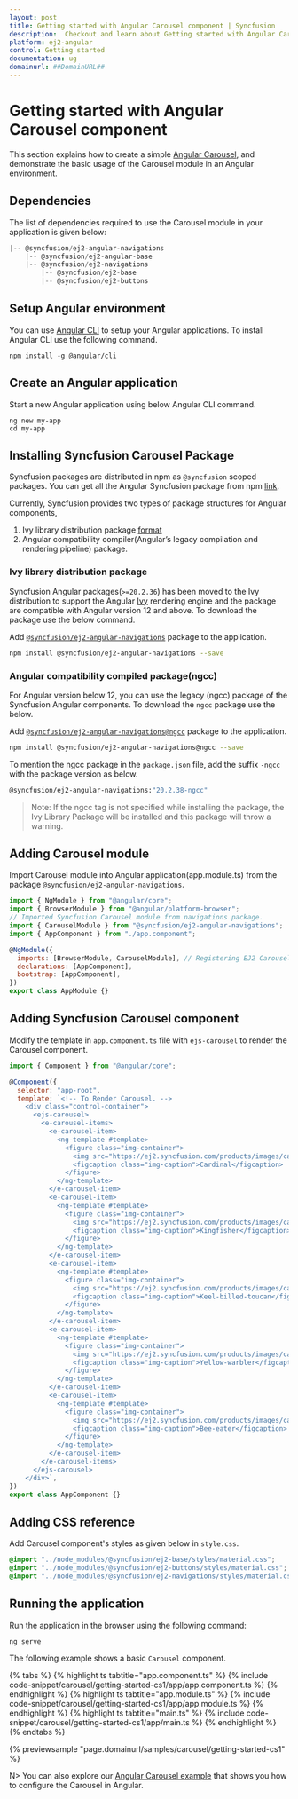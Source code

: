 ```yaml
---
layout: post
title: Getting started with Angular Carousel component | Syncfusion
description:  Checkout and learn about Getting started with Angular Carousel component of Syncfusion Essential JS 2 and more details.
platform: ej2-angular
control: Getting started 
documentation: ug
domainurl: ##DomainURL##
---
```


# Getting started with Angular Carousel component

This section explains how to create a simple [Angular Carousel](https://www.syncfusion.com/angular-ui-components/angular-carousel), and demonstrate the basic usage of the Carousel module in an Angular environment.

## Dependencies

The list of dependencies required to use the Carousel module in your application is given below:

```javascript
|-- @syncfusion/ej2-angular-navigations
    |-- @syncfusion/ej2-angular-base
    |-- @syncfusion/ej2-navigations
        |-- @syncfusion/ej2-base
        |-- @syncfusion/ej2-buttons
```

## Setup Angular environment

You can use [Angular CLI](https://github.com/angular/angular-cli) to setup your Angular applications. To install Angular CLI use the following command.

```
npm install -g @angular/cli
```

## Create an Angular application

Start a new Angular application using below Angular CLI command.

```
ng new my-app
cd my-app
```

## Installing Syncfusion Carousel  Package

Syncfusion packages are distributed in npm as `@syncfusion` scoped packages. You can get all the Angular Syncfusion package from npm [link]( https://www.npmjs.com/search?q=%40syncfusion%2Fej2-angular- ).

Currently, Syncfusion provides two types of package structures for Angular components,
1. Ivy library distribution package [format](https://angular.io/guide/angular-package-format#angular-package-format)
2. Angular compatibility compiler(Angular’s legacy compilation and rendering pipeline) package.

### Ivy library distribution package

Syncfusion Angular packages(`>=20.2.36`) has been moved to the Ivy distribution to support the Angular [Ivy](https://docs.angular.lat/guide/ivy) rendering engine and the package are compatible with Angular version 12 and above. To download the package use the below command.

Add [`@syncfusion/ej2-angular-navigations`](https://www.npmjs.com/package/@syncfusion/ej2-angular-navigations/v/20.2.38) package to the application.

```bash
npm install @syncfusion/ej2-angular-navigations --save
```

### Angular compatibility compiled package(ngcc)

For Angular version below 12, you can use the legacy (ngcc) package of the Syncfusion Angular components. To download the `ngcc` package use the below.

Add [`@syncfusion/ej2-angular-navigations@ngcc`](https://www.npmjs.com/package/@syncfusion/ej2-angular-navigations/v/20.2.38-ngcc) package to the application.

```bash
npm install @syncfusion/ej2-angular-navigations@ngcc --save
```

To mention the ngcc package in the `package.json` file, add the suffix `-ngcc` with the package version as below.

```bash
@syncfusion/ej2-angular-navigations:"20.2.38-ngcc"
```

>Note: If the ngcc tag is not specified while installing the package, the Ivy Library Package will be installed and this package will throw a warning.

## Adding Carousel module

Import Carousel module into Angular application(app.module.ts) from the package
`@syncfusion/ej2-angular-navigations`.

```javascript
import { NgModule } from "@angular/core";
import { BrowserModule } from "@angular/platform-browser";
// Imported Syncfusion Carousel module from navigations package.
import { CarouselModule } from "@syncfusion/ej2-angular-navigations";
import { AppComponent } from "./app.component";

@NgModule({
  imports: [BrowserModule, CarouselModule], // Registering EJ2 Carousel Module.
  declarations: [AppComponent],
  bootstrap: [AppComponent],
})
export class AppModule {}
```

## Adding Syncfusion Carousel component

Modify the template in `app.component.ts` file with `ejs-carousel` to render the Carousel component.

```javascript
import { Component } from "@angular/core";

@Component({
  selector: "app-root",
  template: `<!-- To Render Carousel. -->
    <div class="control-container">
      <ejs-carousel>
        <e-carousel-items>
          <e-carousel-item>
            <ng-template #template>
              <figure class="img-container">
                <img src="https://ej2.syncfusion.com/products/images/carousel/cardinal.png" alt="cardinal" style="height:100%;width:100%;" />
                <figcaption class="img-caption">Cardinal</figcaption>
              </figure>
            </ng-template>
          </e-carousel-item>
          <e-carousel-item>
            <ng-template #template>
              <figure class="img-container">
                <img src="https://ej2.syncfusion.com/products/images/carousel/hunei.png" alt="kingfisher" style="height:100%;width:100%;" />
                <figcaption class="img-caption">Kingfisher</figcaption>
              </figure>
            </ng-template>
          </e-carousel-item>
          <e-carousel-item>
            <ng-template #template>
              <figure class="img-container">
                <img src="https://ej2.syncfusion.com/products/images/carousel/costa-rica.png" alt="keel-billed-toucan" style="height:100%;width:100%;" />
                <figcaption class="img-caption">Keel-billed-toucan</figcaption>
              </figure>
            </ng-template>
          </e-carousel-item>
          <e-carousel-item>
            <ng-template #template>
              <figure class="img-container">
                <img src="https://ej2.syncfusion.com/products/images/carousel/kaohsiung.png" alt="yellow-warbler" style="height:100%;width:100%;" />
                <figcaption class="img-caption">Yellow-warbler</figcaption>
              </figure>
            </ng-template>
          </e-carousel-item>
          <e-carousel-item>
            <ng-template #template>
              <figure class="img-container">
                <img src="https://ej2.syncfusion.com/products/images/carousel/bee-eater.png" alt="bee-eater" style="height:100%;width:100%;" />
                <figcaption class="img-caption">Bee-eater</figcaption>
              </figure>
            </ng-template>
          </e-carousel-item>
        </e-carousel-items>
      </ejs-carousel>
    </div>`,
})
export class AppComponent {}
```

## Adding CSS reference

Add Carousel component's styles as given below in `style.css`.

```css
@import "../node_modules/@syncfusion/ej2-base/styles/material.css";
@import "../node_modules/@syncfusion/ej2-buttons/styles/material.css";
@import "../node_modules/@syncfusion/ej2-navigations/styles/material.css";
```

## Running the application

Run the application in the browser using the following command:

```
ng serve
```

The following example shows a basic `Carousel` component.

{% tabs %}
{% highlight ts tabtitle="app.component.ts" %}
{% include code-snippet/carousel/getting-started-cs1/app/app.component.ts %}
{% endhighlight %}
{% highlight ts tabtitle="app.module.ts" %}
{% include code-snippet/carousel/getting-started-cs1/app/app.module.ts %}
{% endhighlight %}
{% highlight ts tabtitle="main.ts" %}
{% include code-snippet/carousel/getting-started-cs1/app/main.ts %}
{% endhighlight %}
{% endtabs %}
  
{% previewsample "page.domainurl/samples/carousel/getting-started-cs1" %}

N> You can also explore our [Angular Carousel example](https://ej2.syncfusion.com/angular/demos/#/material/carousel/default) that shows you how to configure the Carousel in Angular.
